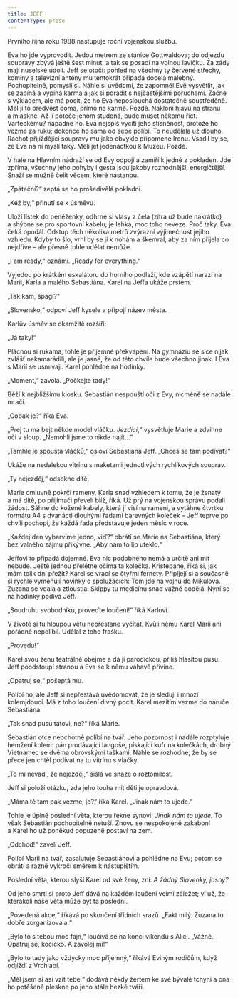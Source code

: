 ```yaml
---
title: JEFF
contentType: prose
---
```


<section>

Prvního října roku 1988 nastupuje roční vojenskou službu.

Eva ho jde vyprovodit. Jedou metrem ze stanice Gottwaldova; do odjezdu soupravy zbývá ještě šest minut, a tak se posadí na volnou lavičku. Za zády mají nuselské údolí. Jeff se otočí: pohled na všechny ty červené střechy, komíny a televizní antény mu tentokrát připadá docela malebný. Pochopitelně, pomyslí si. Náhle si uvědomí, že zapomněl Evě vysvětlit, jak se zapíná a vypíná karma a jak si poradit s nejčastějšími poruchami. Začne s výkladem, ale má pocit, že ho Eva neposlouchá dostatečně soustředěně. Měl jí to předvést doma, přímo na karmě. Pozdě. Nakloní hlavu na stranu a mlaskne. Až jí poteče jenom studená, bude muset někomu říct. Varteckému? napadne ho. Eva nejspíš vycítí jeho stísněnost, protože ho vezme za ruku; dokonce ho sama od sebe políbí. To neudělala už dlouho. Rachot přijíždějící soupravy mu jako obvykle připomene Irenu. Vsadil by se, že Eva na ni myslí taky. Měli jet jedenáctkou k Muzeu. Pozdě.

</section>

<section>

V hale na Hlavním nádraží se od Evy odpojí a zamíří k jedné z pokladen. Jde zpříma, všechny jeho pohyby i gesta jsou jakoby rozhodnější, energičtější. Snaží se mužně čelit věcem, které nastanou.

„Zpáteční?“ zeptá se ho prošedivělá pokladní.

„Kéž by,“ přinutí se k úsměvu.

Uloží lístek do peněženky, odhrne si vlasy z čela (zítra už bude nakrátko) a shýbne se pro sportovní kabelu; je lehká, moc toho neveze. Proč taky. Eva čeká opodál. Odstup těch několika metrů zvýrazní výjimečnost jejího vzhledu. Kdyby to šlo, vrhl by se jí k nohám a škemral, aby za ním přijela co nejdříve – ale přesně tohle udělat nemůže.

„I am ready,“ oznámí. „Ready for everything.“

Vyjedou po krátkém eskalátoru do horního podlaží, kde vzápětí narazí na Marii, Karla a malého Sebastiána. Karel na Jeffa ukáže prstem.

„Tak kam, špagi?“

„Slovensko,“ odpoví Jeff kysele a připojí název města.

Karlův úsměv se okamžitě rozšíří:

„Já taky!“

Plácnou si rukama, tohle je příjemné překvapení. Na gymnáziu se sice nijak zvlášť nekamarádili, ale je jasné, že od této chvíle bude všechno jinak. I Eva s Marií se usmívají. Karel pohlédne na hodinky.

„Moment,“ zavolá. „Počkejte tady!“

Běží k nejbližšímu kiosku. Sebastián nespouští oči z Evy, nicméně se nadále mračí.

„Copak je?“ říká Eva.

„Prej tu má bejt někde model vláčku. _Jezdící_,“ vysvětluje Marie a zdvihne oči v sloup. „Nemohli jsme to nikde najít…“

„Tamhle je spousta vláčků,“ osloví Sebastiána Jeff. „Chceš se tam podívat?“

Ukáže na nedalekou vitrínu s maketami jednotlivých rychlíkových souprav.

„Ty nejezděj,“ odsekne dítě.

Marie omluvně pokrčí rameny. Karla snad vzhledem k tomu, že je ženatý a má dítě, po přijímači převelí blíž, říká. Už prý na vojenskou správu podali žádost. Sáhne do kožené kabely, která jí visí na rameni, a vytáhne čtvrtku formátu A4 s dvanácti dlouhými řadami barevných koleček – Jeff teprve po chvíli pochopí, že každá řada představuje jeden měsíc v roce.

„Každej den vybarvíme jedno, viď?“ obrátí se Marie na Sebastiá­na, který bez valného zájmu přikývne. „Aby nám to líp uteklo.“

Jeffovi to připadá dojemné. Eva nic podobného nemá a určitě ani mít nebude. Ještě jednou přelétne očima ta kolečka. Kristepane, říká si, jak mám tolik dní přežít? Karel se vrací se čtyřmi fernety. Připíjejí si a současně si rychle vyměňují novinky o spolužácích: Tom jde na vojnu do Mikulova. Zuzana se vdala a ztloustla. Skippy tu medicínu snad vážně dodělá. Nyní se na hodinky podívá Jeff.

„Soudruhu svobodníku, proveďte loučení!“ říká Karlovi.

V životě si tu hloupou větu nepřestane vyčítat. Kvůli němu Karel Marii ani pořádně nepolíbil. Udělal z toho frašku.

„Provedu!“

Karel svou ženu teatrálně obejme a dá jí parodickou, příliš hlasitou pusu. Jeff poodstoupí stranou a Eva se k němu váhavě přivine.

„Opatruj se,“ pošeptá mu.

Políbí ho, ale Jeff si nepřestává uvědomovat, že je sledují i mnozí kolemjdoucí. Má z toho loučení divný pocit. Karel mezitím vezme do náruče Sebastiána.

„Tak snad pusu tátovi, ne?“ říká Marie.

Sebastián otce neochotně políbí na tvář. Jeho pozornost i nadále rozptyluje hemžení kolem: pán prodávající langoše, pískající kufr na kolečkách, drobný Vietnamec se dvěma obrovskými taškami. Náhle se rozhodne, že by se přece jen chtěl podívat na tu vitrínu s vláčky.

„To mi nevadí, že nejezděj,“ šišlá ve snaze o roztomilost.

Jeff si položí otázku, zda jeho touha mít děti je opravdová.

„Máma tě tam pak vezme, jo?“ říká Karel. „Jinak nám to ujede.“

Tohle je úplně poslední věta, kterou řekne synovi: _Jinak nám to ujede._ To však Sebastián pochopitelně netuší. Znovu se nespokojeně zakaboní a Karel ho už poněkud popuzeně postaví na zem.

„Odchod!“ zavelí Jeff.

Políbí Marii na tvář, zasalutuje Sebastiánovi a pohlédne na Evu; potom se obrátí a rázně vykročí směrem k nástupištím.

Poslední věta, kterou slyší Karel od své ženy, zní: _A žádný Slovenky, jasný?_

</section>

<section>

Od jeho smrti si proto Jeff dává na každém loučení velmi záležet; ví už, že kterákoli naše věta může být ta poslední.

„Povedená akce,“ říkává po skončení třídních srazů. „Fakt milý. Zuzana to dobře zorganizovala.“

„Bylo to s tebou moc fajn,“ loučívá se na konci víkendu s Alicí. „Vážně. Opatruj se, kočičko. A zavolej mi!“

„Bylo to tady jako vždycky moc příjemný,“ říkává Eviným rodičům, když odjíždí z Vrchlabí.

„Měl jsem si asi vzít tebe,“ dodává někdy žertem ke své bývalé tchyni a ona ho potěšeně pleskne po jeho stále hezké tváři.

</section>
